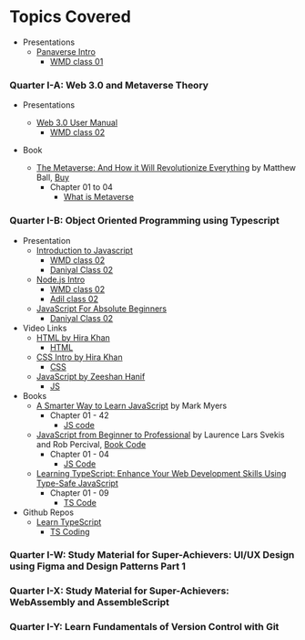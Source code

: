 # Topics Covered

- Presentations
  - [Panaverse Intro](https://docs.google.com/presentation/d/12C1s4UBTlR9nZNEkRE6aAuGeRA3s92jx-8nJKo9jdH4/edit?usp=sharing)
    - [WMD class 01](../Lectures/Onsite/01%20WMD%20at%20UMT/class_01-20221002/)

### Quarter I-A: Web 3.0 and Metaverse Theory

- Presentations

  - [Web 3.0 User Manual](https://docs.google.com/presentation/d/1FSbr9aJwO0-fmZHqWy_eHO2N_jwJLmQCy4cG8rd4ctw/edit?usp=sharing)
    - [WMD class 02](../Lectures/Onsite/01%20WMD%20at%20UMT/class_02-20221014/web3.0UserManual/)

- Book
  - [The Metaverse: And How it Will Revolutionize Everything](https://www.amazon.com/Metaverse-How-Will-Revolutionize-Everything/dp/1324092033/ref=sr_1_4) by Matthew Ball, [Buy](https://www.matthewball.vc/metaversebook)
    - Chapter 01 to 04
      - [What is Metaverse](https://docs.google.com/presentation/d/1ky2jl8Cyg37EOzzAqB-Dili2l836mXgcRP0IC5H_L3I/edit?usp=sharing)

### Quarter I-B: Object Oriented Programming using Typescript

- Presentation
  - [Introduction to Javascript](https://docs.google.com/presentation/d/18b2jZ1PIjhgnsrvl7LuuaZcKhzhyx26d9mV9KrtT5TE/edit#slide=id.gcb9a0b074_1_0)
    - [WMD class 02](../Lectures/Onsite/01%20WMD%20at%20UMT/class_02-20221014/javaScript/)
    - [Daniyal Class 02](../Lectures/Online/01%20Programming%20for%20Absolute%20Beginners%20By%20Daniyal%20Nagori/class_02-20221010/)
  - [Node.js Intro](https://docs.google.com/presentation/d/1eOLJTN0FyVAw6lMUvA_XYLORKnudWXyzXsB6sg5oPIs/edit?usp=sharing)
    - [WMD class 02](../Lectures/Onsite/01%20WMD%20at%20UMT/class_02-20221014/hassanNode/)
    - [Adil class 02](../Lectures/Online/02%20Project-Based%20Programming%20By%20Hira%20Khan%20and%20Adil%20Altaf/class_02-20221015/)
  - [JavaScript For Absolute Beginners](https://docs.google.com/presentation/d/1kYB6BA-0BhrcsZMuQbiBk1t3KrdIU1Qd_tYMQ2RprqE/edit#slide=id.p)
    - [Daniyal Class 02](../Lectures/Online/01%20Programming%20for%20Absolute%20Beginners%20By%20Daniyal%20Nagori/class_02-20221010/)
- Video Links
  - [HTML by Hira Khan](https://www.youtube.com/playlist?list=PLKvqnz8z1zWQ3BALy86tIXICkG874wAc6)
    - [HTML](../Quarter%20I-B%20Object%20Oriented%20Programming%20using%20Typescript/02%20learning%20html/a%20-%20HTML%20by%20Hira%20Khan/)
  - [CSS Intro by Hira Khan](https://www.youtube.com/playlist?list=PLKvqnz8z1zWQSWIen_zUSEBmtqzPLuRob)
    - [CSS](../Quarter%20I-B%20Object%20Oriented%20Programming%20using%20Typescript/03%20learning%20css/a%20-%20CSS%20by%20Hira%20Khan/)
  - [JavaScript by Zeeshan Hanif](https://www.youtube.com/playlist?list=PLKvqnz8z1zWQdc0NSLknxmxBch5gLOqyo)
    - [JS](../Quarter%20I-B%20Object%20Oriented%20Programming%20using%20Typescript/01%20learning%20javaScript/z%20-%20JS%20by%20Zeeshan%20Hanif/)
- Books
  - [A Smarter Way to Learn JavaScript](https://books.google.com.pk/books/about/A_Smarter_Way_to_Learn_JavaScript.html?id=P-3WswEACAAJ&source=kp_book_description&redir_esc=y) by Mark Myers
    - Chapter 01 - 42
      - [JS code](../Quarter%20I-B%20Object%20Oriented%20Programming%20using%20Typescript/01%20learning%20javaScript/a%20-%20A%20smarter%20way%20to%20learn%20JS/)
  - [JavaScript from Beginner to Professional](https://www.amazon.com/JavaScript-Beginner-Professional-building-interactive/dp/1800562527/ref=sr_1_4) by Laurence Lars Svekis and Rob Percival, [Book Code](https://github.com/PacktPublishing/JavaScript-from-Beginner-to-Professional)
    - Chapter 01 - 04
      - [JS Code](../Quarter%20I-B%20Object%20Oriented%20Programming%20using%20Typescript/01%20learning%20javaScript/b%20-%20JavaScript%20from%20Beginner%20to%20Professional/)
  - [Learning TypeScript: Enhance Your Web Development Skills Using Type-Safe JavaScript](https://www.amazon.com/Learning-TypeScript-Development-Type-Safe-JavaScript/dp/1098110331/ref=sr_1_1)
    - Chapter 01 - 09
      - [TS Code](../Quarter%20I-B%20Object%20Oriented%20Programming%20using%20Typescript/04%20learning%20typeScript/a-Learning%20TypeScript/)
- Github Repos
  - [Learn TypeScript](https://github.com/panacloud-modern-global-apps/learn-typescript)
    - [TS Coding](../Quarter%20I-B%20Object%20Oriented%20Programming%20using%20Typescript/04%20learning%20typeScript/b-Learn%20Typescript/)

### Quarter I-W: Study Material for Super-Achievers: UI/UX Design using Figma and Design Patterns Part 1

### Quarter I-X: Study Material for Super-Achievers: WebAssembly and AssembleScript

### Quarter I-Y: Learn Fundamentals of Version Control with Git
